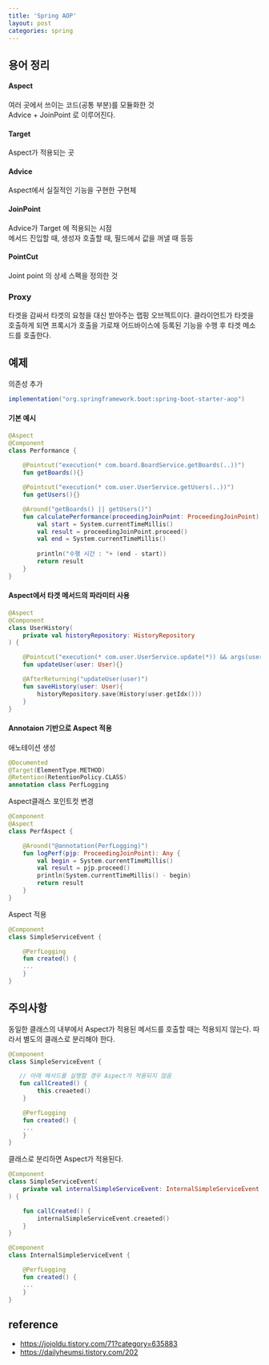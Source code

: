 ```yaml
---
title: 'Spring AOP'
layout: post
categories: spring
---
```


## 용어 정리

#### Aspect
여러 곳에서 쓰이는 코드(공통 부분)를 모듈화한 것  
Advice + JoinPoint 로 이루어진다.

#### Target
Aspect가 적용되는 곳

#### Advice
Aspect에서 실질적인 기능을 구현한 구현체

#### JoinPoint
Advice가 Target 에 적용되는 시점  
메서드 진입할 때, 생성자 호출할 때, 필드에서 값을 꺼낼 때 등등

#### PointCut 
Joint point 의 상세 스펙을 정의한 것

### Proxy
타겟을 감싸서 타겟의 요청을 대신 받아주는 랩핑 오브젝트이다.
클라이언트가 타겟을 호출하게 되면 프록시가 호출을 가로채 어드바이스에 등록된 기능을 수행 후 타겟 메소드를 호출한다.

## 예제
의존성 추가
```groovy
implementation("org.springframework.boot:spring-boot-starter-aop")
```

#### 기본 예시
```kotlin
@Aspect
@Component
class Performance {
    
    @Pointcut("execution(* com.board.BoardService.getBoards(..))")
    fun getBoards(){}

    @Pointcut("execution(* com.user.UserService.getUsers(..))")
    fun getUsers(){}

    @Around("getBoards() || getUsers()")
    fun calculatePerformance(proceedingJoinPoint: ProceedingJoinPoint): Any {
        val start = System.currentTimeMillis()
        val result = proceedingJoinPoint.proceed()
        val end = System.currentTimeMillis()
        
        println("수행 시간 : "+ (end - start))
        return result
    }
}
```

#### Aspect에서 타겟 메서드의 파라미터 사용
```kotlin
@Aspect
@Component
class UserHistory(
    private val historyRepository: HistoryRepository
) {

    @Pointcut("execution(* com.user.UserService.update(*)) && args(user)")
    fun updateUser(user: User){}

    @AfterReturning("updateUser(user)")
    fun saveHistory(user: User){
        historyRepository.save(History(user.getIdx()))
    }
}

```

#### Annotaion 기반으로 Aspect 적용
애노테이션 생성
```kotlin
@Documented
@Target(ElementType.METHOD)
@Retention(RetentionPolicy.CLASS)
annotation class PerfLogging
```

Aspect클래스 포인트컷 변경
```kotlin
@Component
@Aspect
class PerfAspect {

    @Around("@annotation(PerfLogging)")
    fun logPerf(pjp: ProceedingJoinPoint): Any {
        val begin = System.currentTimeMillis()
        val result = pjp.proceed()
        println(System.currentTimeMillis() - begin)
        return result
    }
}
```

Aspect 적용
```kotlin
@Component
class SimpleServiceEvent {

    @PerfLogging
    fun created() {
    ...
    }
}
```

## 주의사항
동일한 클래스의 내부에서 Aspect가 적용된 메서드를 호출할 때는 적용되지 않는다.
따라서 별도의 클래스로 분리해야 한다.
```kotlin
@Component
class SimpleServiceEvent {

   // 아래 메서드를 실행할 경우 Aspect가 적용되지 않음
   fun callCreated() {
        this.creaeted()
    }

    @PerfLogging
    fun created() {
    ...
    }
}
```
클래스로 분리하면 Aspect가 적용된다.
```kotlin
@Component
class SimpleServiceEvent(
    private val internalSimpleServiceEvent: InternalSimpleServiceEvent
) {

    fun callCreated() {
        internalSimpleServiceEvent.creaeted()
    }
}

@Component
class InternalSimpleServiceEvent {

    @PerfLogging
    fun created() {
    ...
    }
}
```

## reference
- <https://jojoldu.tistory.com/71?category=635883>
- <https://dailyheumsi.tistory.com/202>

